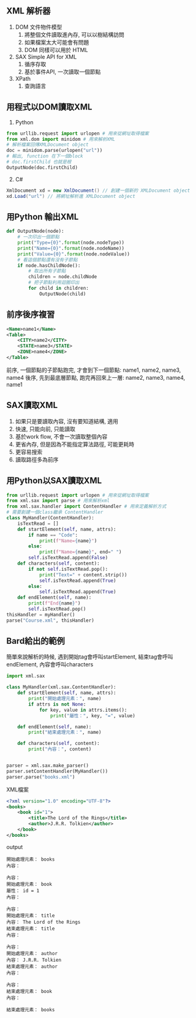 ## XML 解析器
1. DOM 文件物件模型
    1. 將整個文件讀取進內存, 可以以樹結構訪問 
    2. 如果檔案太大可能會有問題
    3. DOM 同樣可以用於 HTML
2. SAX Simple API for XML
    1. 循序存取
    2. 基於事件API, 一次讀取一個節點
3. XPath
    1. 查詢語言

## 用程式以DOM讀取XML
1. Python
```py
from urllib.request import urlopen # 用來從網址取得檔案
from xml.dom import minidom # 用來解析XML
# 解析檔案回傳XMLDocument object
doc = minidom.parse(urlopen("url"))
# 輸出, function 在下一個block
# doc.firstChild 也就是根
OutputNode(doc.firstChild)
```
2. C#
```cs
XmlDocument xd = new XmlDocument() // 創建一個新的 XMLDocument object
xd.Load("url") // 將網址解析進 XMLDocument object
```

## 用Python 輸出XML
```py
def OutputNode(node):
    # 一次印出一個節點
    print("Type={0}".format(node.nodeType))
    print("Name={0}".format(node.nodeName))
    print("Value={0}".format(node.nodeValue))
    # 看這個節點還有沒有子節點
    if node.hasChildNode():
        # 取出所有子節點
        children = node.childNode
        # 把子節點利用迴圈印出
        for child in children:
            OutputNode(child)
```

## 前序後序複習
```xml
<Name>name1</Name>
<Table>
    <CITY>name2</CITY>
    <STATE>name3</STATE>
    <ZONE>name4</ZONE>
</Table>
```
前序, 一個節點的子節點跑完, 才會到下一個節點: name1, name2, name3, name4
後序, 先到最底層節點, 跑完再回來上一層: name2, name3, name4, name1

## SAX讀取XML
1. 如果只是要讀取內容, 沒有要知道結構, 適用
2. 快速, 只能向前, 只能讀取
3. 基於work flow, 不會一次讀取整個內容
4. 更省內存, 但是因為不能指定算法路徑, 可能更耗時
5. 更容易搜索
6. 讀取路徑多為前序

## 用Python以SAX讀取XML
```py
from urllib.request import urlopen # 用來從網址取得檔案
from xml.sax import parse # 用來解析xml
from xml.sax.handler import ContentHandler # 用來定義解析方式
# 需要創建一個class繼承 ContentHandler
class MyHandler(ContentHandler):
    isTextRead = []
    def startElement(self, name, attrs):
        if name == "Code":
            print(f"Name={name}")
        else:
            print(f"Name={name}", end=" ")
        self.isTextRead.append(False)
    def characters(self, content):
        if not self.isTextRead.pop():
            print("Text=" + content.strip())
            self.isTextRead.append(True)
        else:
            self.isTextRead.append(True)
    def endElement(self, name):
        print(f"End{name}")
        self.isTextRead.pop()
thisHandler = myHandler()
parse("Course.xml", thisHandler)
```

## Bard給出的範例
簡單來說解析的時候, 遇到開始tag會呼叫startElement, 結束tag會呼叫endElement, 內容會呼叫characters
```py
import xml.sax

class MyHandler(xml.sax.ContentHandler):
    def startElement(self, name, attrs):
        print("開始處理元素：", name)
        if attrs is not None:
            for key, value in attrs.items():
                print("屬性：", key, "=", value)

    def endElement(self, name):
        print("結束處理元素：", name)

    def characters(self, content):
        print("內容：", content)


parser = xml.sax.make_parser()
parser.setContentHandler(MyHandler())
parser.parse("books.xml")
```
XML檔案
```xml
<?xml version="1.0" encoding="UTF-8"?>
<books>
    <book id="1">
        <title>The Lord of the Rings</title>
        <author>J.R.R. Tolkien</author>
    </book>
</books>
```
output
```
開始處理元素： books
內容：

內容：
開始處理元素： book
屬性： id = 1
內容：

內容：
開始處理元素： title
內容： The Lord of the Rings
結束處理元素： title
內容：

內容：
開始處理元素： author
內容： J.R.R. Tolkien
結束處理元素： author
內容：

內容：
結束處理元素： book
內容：

結束處理元素： books
```